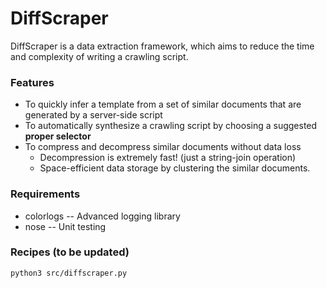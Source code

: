 # DiffScraper
DiffScraper is a data extraction framework, which aims to reduce the time and complexity of writing a crawling script.

### Features
  * To quickly infer a template from a set of similar documents that are generated by a server-side script
  * To automatically synthesize a crawling script by choosing a suggested **proper selector**
  * To compress and decompress similar documents without data loss
    * Decompression is extremely fast! (just a string-join operation)
    * Space-efficient data storage by clustering the similar documents.

### Requirements
  * colorlogs -- Advanced logging library
  * nose -- Unit testing

### Recipes (to be updated)
```
python3 src/diffscraper.py
```



